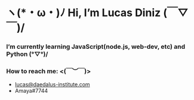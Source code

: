 # ヽ(*・ω・)ﾉ	 Hi, I’m Lucas Diniz 	(￣▽￣)/

### I’m currently learning JavaScript(node.js, web-dev, etc) and Python (°▽°)/ 

###	How to reach me: <(￣︶￣)>
  - lucas@daedalus-institute.com
  - Amaya#7744
